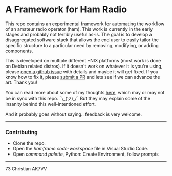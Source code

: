 # A Framework for Ham Radio

This repo contains an experimental framework for automating the workflow of an amateur radio operator (ham). This work is currently in the early stages and probably not terribly useful as-is. The goal is to develop a disaggregated software stack that allows the end user to easily tailor the specific structure to a particular need by removing, modifying, or adding components.

This is developed on multiple different \*NIX platforms (most work is done on Debian related distros).  If it doesn't work on whatever it is you're using, please [open a github issue](https://github.com/ckuhtz/hamframe/issues) with details and maybe it will get fixed.  If you know how to fix it, please [submit a PR](https://github.com/ckuhtz/hamframe/pulls) and lets see if we can advance the art. Thank you!

You can read more about some of my thoughts [here](https://holdmybeer.io/2024/06/04/ham-stack-modernizing-the-wheel/), which may or may not be in sync with this repo. ¯\\\_(ツ)\_/¯ But they may explain some of the insanity behind this well-intentioned effort.

And it probably goes without saying.. feedback is very welcome.

---

### **Contributing**

- Clone the repo.
- Open the _hamframe.code-workspace_ file in Visual Studio Code.
- Open _command palette_, Python: Create Environment, follow prompts

---
<P>


73 Christian AK7VV